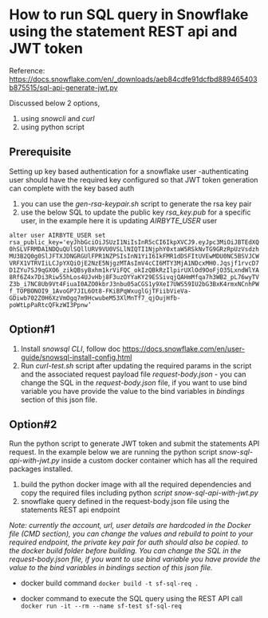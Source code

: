 # How to run SQL query in Snowflake using the statement REST api and JWT token

Reference: <https://docs.snowflake.com/en/_downloads/aeb84cdfe91dcfbd889465403b875515/sql-api-generate-jwt.py>

Discussed below 2 options, 
1. using *snowcli* and *curl* 
2. using python script

## Prerequisite

Setting up key based authentication for a snowflake  user
-authenticating user should have the required key configured so that JWT token generation can complete with the key based auth
 1. you can use the *gen-rsa-keypair.sh* script to generate the rsa key pair
2. use the below SQL to update the public key *rsa_key.pub* for a specific user, in the example here it is updating *AIRBYTE_USER* user

 `alter user AIRBYTE_USER set rsa_public_key='eyJhbGciOiJSUzI1NiIsInR5cCI6IkpXVCJ9.eyJpc3MiOiJBTEdXQ0hSLVFRMDA1NDQuQUlSQllURV9VU0VSLlNIQTI1NjphY0xtaW5RSkNvTG9GRzRpUzVsdzhMU3B2Q0g0SlJFTXJDNGRGUlFPR1NZPSIsInN1YiI6IkFMR1dDSFItUVEwMDU0NC5BSVJCWVRFX1VTRVIiLCJpYXQiOjE2NzE5NjgzMTAsImV4cCI6MTY3MjA1NDcxMH0.Jqsjf1rvcD7D1ZYu7SJ9qGXO6_zikQBsyBxhm1krViFQC_okIzQBkRzIlpirUXlOd9OoFjO35LxndWlYA8Rf6Z4x7Di3Riw55hLos4UJvHbj8F3uzOYYaKY29ESSivqjQAHmMfqa7h3WB2_pL76wyTVZ3b_i7NC8Ub9Vt4FiuaI0AZO0kbrJ3nbu05aCGS1y9XeI7UWS59IU2bG3BxK4rmxNCnhPWf_TOPBONOI9_1AvoGP7JIL6Ot8-FKiBPqWxuglGjTFiibVieVa-GDiwb702Z0H6XzVmOgq7m9HcwubeM53XlMnTf7_qjOujHfb-poWtLpPaRtcQFkzWI3Ppnw’`


## Option#1
1. Install *snowsql CLI*, follow doc <https://docs.snowflake.com/en/user-guide/snowsql-install-config.html>
2. Run *curl-test.sh* script after updating the required params in the script and the associated request payload file *request-body.json*
		- you can change the SQL in the *request-body.json* file, if you want to use bind variable you have provide the value to the bind variables in *bindings* section of this json file.


## Option#2
Run the python script to generate JWT token and submit the statements API request. In the example below we are running the python script *snow-sql-api-with-jwt.py* inside a custom docker container which has all the required packages installed.
1. build the python docker image with all the required dependencies and copy the required files including python *script snow-sql-api-with-jwt.py*
2. snowflake query defined in the request-body.json file using the statements REST api endpoint

*Note: currently the account, url, user details are hardcoded in the Docker file (CMD section), you can change the values and rebuild to point to your required endpoint, the private key pair for auth should also be copied. to the docker build folder before building. You can change the SQL in the *request-body.json* file, if you want to use bind variable you have provide the value to the bind variables in *bindings* section of this json file.*

- docker build command
`docker build -t sf-sql-req .`

- docker command to execute the SQL query using the REST API call
`docker run -it --rm --name sf-test sf-sql-req`

